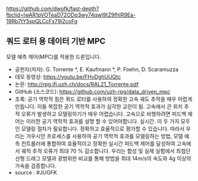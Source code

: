 https://github.com/dwofk/fast-depth?fbclid=IwAR1pVOTeaD72ODq3wy74qwl9tZ9fhlR9Ea-19Rb7tY5spQLCcFx79i2coFg

## 쿼드 로터 용 데이터 기반 MPC 
모델 예측 제어(MPC)를 적용한 드론입니다.
* 공헌자(저자): G. Torrente *, E. Kaufmann *, P. Foehn, D. Scaramuzza 
* 데모 동영상: https://youtu.be/FHvDghUUQtc 
* 논문: http://rpg.ifi.uzh.ch/docs/RAL21_Torrente.pdf
* GitHub (소스코드): https://github.com/uzh-rpg/data_driven_mpc
* 초록: 공기 역학적 힘은 쿼드 로터를 사용하여 정확한 고속 궤도 추적을 매우 어렵게 만듭니다. 이들 복잡한 공기 역학적 효과가 심각한 교란이 됨. 고속에서 큰 위치 추적 오류가 발생하고 모델링하기가 매우 어렵습니다. 고속으로 비행하려면 피드백 제어는 이러한 공기 역학적 효과를 설명 할 수 있어야합니다. 실시간. 이 두 가지 모두 인 모델링 절차가 필요합니다. 정확하고 효율적으로 평가할 수 있습니다. 따라서 우리는 가우시안 프로세스를 사용하여 공기 역학적 효과를 모델링하는 방법, 모델 예측 컨트롤러에 통합하여 효율적이고 정확한 실시간 피드백 제어를 달성하여 고속에서 궤적 추적 오류가 최대 70 % 감소합니다. 우리는 합성 및 실제 실험에서 최첨단 선형 드래그 모델과 광범위한 비교를 통해 방법을 최대 14m/s의 속도와 4g 이상의 가속을 검증합니다. 
* source : #JUGFK
